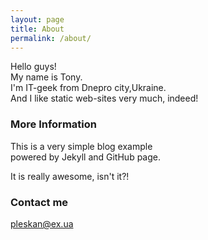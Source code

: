 ```yaml
---
layout: page
title: About
permalink: /about/
---
```

Hello guys!  
My name is Tony.  
I'm IT-geek from Dnepro city,Ukraine.  
And I like static web-sites very much, indeed!

### More Information

This is a very simple blog example   
powered by Jekyll and GitHub page.  

It is really awesome, isn't it?!

### Contact me

[pleskan@ex.ua](mailto:pleskan@ex.ua)
